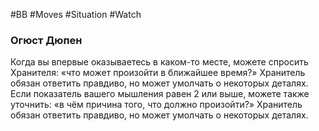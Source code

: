 #BB  #Moves #Situation #Watch 
### Огюст Дюпен
Когда вы впервые оказываетесь в каком-то месте,  можете спросить Хранителя: «что может произойти в  ближайшее время?» Хранитель обязан ответить  правдиво, но может умолчать о некоторых деталях. Если  показатель вашего мышления равен 2 или выше,  можете также уточнить: «в чём причина того, что  должно произойти?» Хранитель обязан ответить  правдиво, но может умолчать о некоторых деталях.
